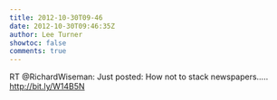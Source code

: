 ```yaml
---
title: 2012-10-30T09-46
date: 2012-10-30T09:46:35Z
author: Lee Turner
showtoc: false
comments: true
---
```


RT @RichardWiseman: Just posted: How not to stack newspapers….. http://bit.ly/W14B5N

